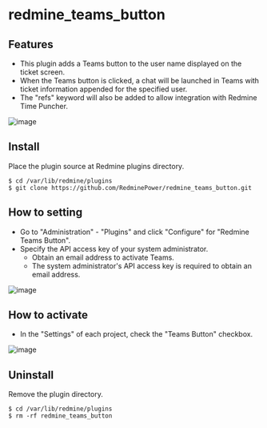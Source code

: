# redmine_teams_button

## Features

- This plugin adds a Teams button to the user name displayed on the ticket screen.
- When the Teams button is clicked, a chat will be launched in Teams with ticket information appended for the specified user.
- The "refs" keyword will also be added to allow integration with Redmine Time Puncher.

![image](https://user-images.githubusercontent.com/87136359/203757869-95b83d38-1639-442a-b87d-d012f4ed7961.png)

## Install

Place the plugin source at Redmine plugins directory.

```
$ cd /var/lib/redmine/plugins
$ git clone https://github.com/RedminePower/redmine_teams_button.git
```

## How to setting

- Go to "Administration" - "Plugins" and click "Configure" for "Redmine Teams Button".
- Specify the API access key of your system administrator.
  - Obtain an email address to activate Teams.
  - The system administrator's API access key is required to obtain an email address.

![image](https://user-images.githubusercontent.com/87136359/203755581-9e48b0f2-d399-4d16-80f2-d21f71c37f5b.png)

## How to activate

- In the "Settings" of each project, check the "Teams Button" checkbox.

![image](https://user-images.githubusercontent.com/87136359/203755775-83a29a4a-67eb-405b-9f05-d22c06592074.png)

## Uninstall

Remove the plugin directory.

```
$ cd /var/lib/redmine/plugins
$ rm -rf redmine_teams_button
```
